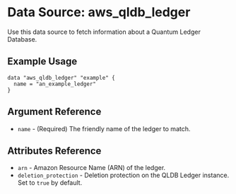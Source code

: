 
# Data Source: aws_qldb_ledger

Use this data source to fetch information about a Quantum Ledger Database.

## Example Usage

```hcl
data "aws_qldb_ledger" "example" {
  name = "an_example_ledger"
}
```

## Argument Reference

* `name` - (Required) The friendly name of the ledger to match.

## Attributes Reference

* `arn` - Amazon Resource Name (ARN) of the ledger.
* `deletion_protection` - Deletion protection on the QLDB Ledger instance. Set to `true` by default. 

